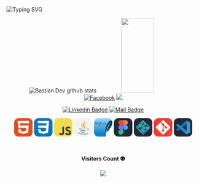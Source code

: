 ![Typing SVG](https://readme-typing-svg.herokuapp.com/?color=49CB31&size=35&center=true&vCenter=true&width=1000&lines=Hello!👋🏼;I´m+Agustin.;I´m+from+Argentina;👋🏼Welcome!)

 <!--------------------------------------------------------------------------------------------------------------------------------------->
<!---
>
 [![Ashutosh's github activity graph](https://github-readme-activity-graph.vercel.app/graph?username=bastndev&bg_color=0d1117&color=ffffff&line=49CB31&point=f9fafa&area=true&hide_border=true)](https://github.com/ashutosh00710/github-readme-activity-graph)

  <!--------------------------------------------------------------------------------------------------------------------------------------->

  <div align="center">  
  <img width="49%" height="195px" src="https://github-readme-stats.vercel.app/api?username=agussdangelo&show_icons=true&count_private=true&hide_border=true&title_color=02D9F7FF&icon_color=02D9F7FF&text_color=c9d1d9&bg_color=0d1117" alt="Bastian Dev github stats" /> 
  
  <img width="41%" height="195px" src="https://github-readme-stats.vercel.app/api/top-langs/?username=agussdangelo&layout=compact&hide_border=true&title_color=02D9F7FF&text_color=02D9F7FF&bg_color=0d1117" />
</div> 

 <!--------------------------------------------------------------------------------------------------------------------------------------->

 <div align="center">
<div align="center">
<a href="https://facebook.com/agustin.dangelo.2002" target="_blank"><img alt="Facebook" src="https://img.shields.io/badge/facebook-%231DA1F2.svg?&style=for-the-badge&logo=facebook&logoColor=white"/></a>
<a href="https://www.instagram.com/agussdangelo02/" target="_blank"><img src="https://img.shields.io/badge/-Instagram-%23E4405F?style=for-the-badge&logo=instagram&logoColor=white"</a> 

[![Linkedin Badge](https://img.shields.io/badge/linkedin-%230077B5.svg?&style=for-the-badge&logo=linkedin&logoColor=white)](https://www.linkedin.com/in/agustin-elian-dangelo/)
[![Mail Badge](https://img.shields.io/badge/email-c14438?style=for-the-badge&logo=Gmail&logoColor=white&link=mailto:dangelo.agustin1@gmail.com)](mailto:dangelo.agustin1@gmail.com)

<!--------------------------------------------------------------------------------------------------------------------------------------->

<p align="center">
<img src="https://github.com/tandpfun/skill-icons/blob/main/icons/HTML.svg" width="48" title="HTML"> 
<img src="https://github.com/tandpfun/skill-icons/blob/main/icons/CSS.svg" width="48" title="CSS">   
<img src="https://github.com/tandpfun/skill-icons/blob/main/icons/JavaScript.svg" width="48"  title="Javascript">
<img src="https://github.com/tandpfun/skill-icons/blob/main/icons/Java-Light.svg" width="48" title="Java">
<img src="https://github.com/tandpfun/skill-icons/blob/main/icons/SQLite.svg" width="48" title="SQLite">       
<img src="https://github.com/tandpfun/skill-icons/blob/main/icons/Figma-Dark.svg" width="48" title="Figma">     
<img src="https://github.com/tandpfun/skill-icons/blob/main/icons/Netlify-Dark.svg" width="48" title="Netlify">   
<img src="https://github.com/tandpfun/skill-icons/blob/main/icons/Git.svg" width="48" title="Git">    
<img src="https://github.com/tandpfun/skill-icons/blob/main/icons/VSCode-Dark.svg" width="48" title="VScode">     
<p/>

<!--------------------------------------------------------------------------------------------------------------------------------------->

<div align="center">
<br><p align="centre"><b>Visitors Count 👽 </b></p>  
<p align="center"><img align="center" src="https://profile-counter.glitch.me/{agussdangelo}/count.svg" /></p> 
<br>
</div>

<!--------------------------------------------------------------------------------------------------------------------------------------->


 
  

